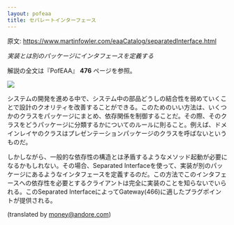 ```yaml
---
layout: pofeaa
title: セバレートインターフェース
---
```


原文: <https://www.martinfowler.com/eaaCatalog/separatedInterface.html>

*実装とは別のパッケージにインタフェースを定義する*

解説の全文は『PofEAA』 **476** ページを参照。

![](https://www.martinfowler.com/eaaCatalog/separatedInterfaceSketch.gif)

システムの開発を進める中で、システム中の部品どうしの結合性を弱めていくことで設計のクオリティを改善することができる。このためのいい方法は、いくつかのクラスをパッケージにまとめ、依存関係を制御することだ。その際、そのクラスをどうパッケージに分類するかについてのルールに則ること。例えば、ドメインレイヤのクラスはプレゼンテーションパッケージのクラスを呼ばないというものだ。

しかしながら、一般的な依存性の構造とは矛盾するようなメソッド起動が必要になるかもしれない。その場合、Separated Interfaceを使って、実装が別のパッケージにあるようなインタフェースを定義するのだ。この方法でこのインタフェースへの依存性を必要とするクライアントは完全に実装のことを知らないでいられる。このSeparated InterfaceによってGateway(466)に適したプラグポイントが提供される。

(translated by money@andore.com)
